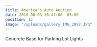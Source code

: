 ```yaml
---
title: America's Auto Auction
date: 2018-08-03 16:47:00 -05:00
position: 12
image: "/uploads/gallery_IMG_2892.JPG"
---
```


Concrete Base for Parking Lot Lights